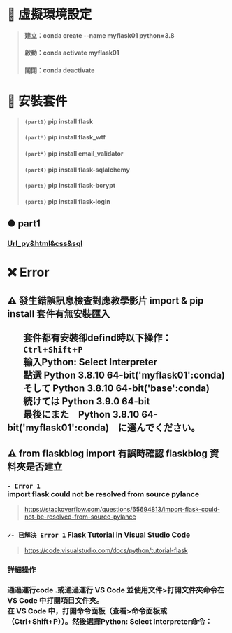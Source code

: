 

# 🔹 虛擬環境設定
> #### 建立：conda create --name myflask01 python=3.8 <br>
> #### 啟動：conda activate myflask01 <br>
> #### 關閉：conda deactivate

# 🔹 安裝套件
> #### `(part1)`  pip install flask <br>
> #### `(part*)`  pip install flask_wtf <br>
> #### `(part*)`  pip install email_validator <br>
> #### `(part4)`  pip install flask-sqlalchemy <br>
> #### `(part6)`  pip install flask-bcrypt <br>
> #### `(part6)`  pip install flask-login 

## ● part1
### [Url_py&html&css&sql]()

# ❌ Error
## ⚠ 發生錯誤訊息檢查對應教學影片 import & pip install 套件有無安裝匯入 <br><br> &emsp;&ensp; 套件都有安裝卻defind時以下操作： <br> &emsp;&ensp; `Ctrl`+`Shift`+`P` <br> &emsp;&ensp; 輸入Python: Select Interpreter <br> &emsp;&ensp; 點選 Python 3.8.10 64-bit('myflask01':conda) <br> &emsp;&ensp; そして Python 3.8.10 64-bit('base':conda) <br> &emsp;&ensp; 続けては Python 3.9.0 64-bit <br> &emsp;&ensp; 最後にまた　Python 3.8.10 64-bit('myflask01':conda)　に選んでください。

## ⚠ from flaskblog import 有誤時確認 flaskblog 資料夾是否建立
### `- Error 1` <br> import flask could not be resolved from source pylance
> https://stackoverflow.com/questions/65694813/import-flask-could-not-be-resolved-from-source-pylance
### `✔️- 已解決 Error 1` Flask Tutorial in Visual Studio Code 
> https://code.visualstudio.com/docs/python/tutorial-flask
### 詳細操作
### 通過運行code .或通過運行 VS Code 並使用文件>打開文件夾命令在 VS Code 中打開項目文件夾。<br>在 VS Code 中，打開命令面板（查看>命令面板或（Ctrl+Shift+P））。然後選擇Python: Select Interpreter命令：



